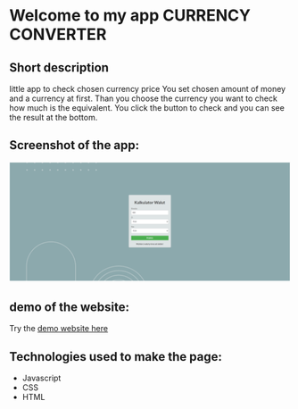 # Welcome to my app CURRENCY CONVERTER
## Short description
little app to check chosen currency price
You set chosen amount of money and a currency at first.
Than you choose the currency you want to check how much is the equivalent.
You click the button to check and you can see the result at the bottom.
## Screenshot of the app:
![app screenshot](img/demo.png)
## demo of the website:
Try the [demo website here]([https://wojciechluczak.github.io/currencyConverter)
## Technologies used to make the page:
- Javascript 
- CSS
- HTML
